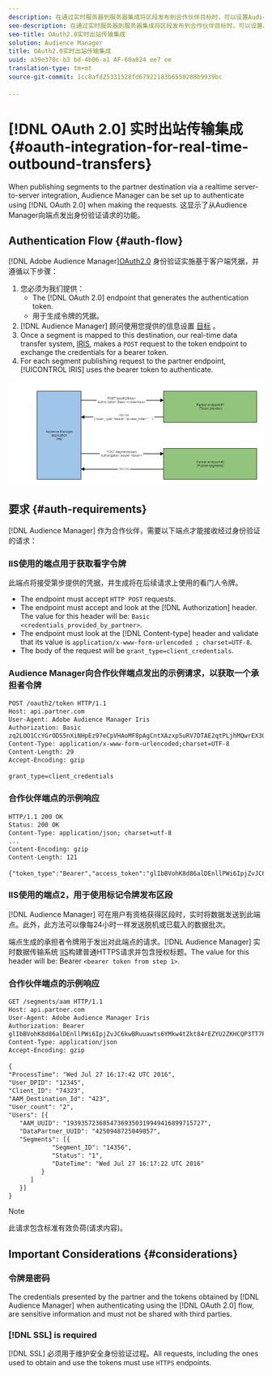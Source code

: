 ```yaml
---
description: 在通过实时服务器到服务器集成将区段发布到合作伙伴目标时，可以设置Audience Manager以在发出请求时使用OAuth2.0进行身份验证。这显示了从Audience Manager向端点发出身份验证请求的功能。
seo-description: 在通过实时服务器到服务器集成将区段发布到合作伙伴目标时，可以设置Audience Manager以在发出请求时使用OAuth2.0进行身份验证。这显示了从Audience Manager向端点发出身份验证请求的功能。
seo-title: OAuth2.0实时出站传输集成
solution: Audience Manager
title: OAuth2.0实时出站传输集成
uuid: a39e370c-b3 bd-4b06-a1 AF-60a024 ee7 ee
translation-type: tm+mt
source-git-commit: 1cc8afd25331528fd67922183b6550288b9939bc

---
```



# [!DNL OAuth 2.0] 实时出站传输集成{#oauth-integration-for-real-time-outbound-transfers}

When publishing segments to the partner destination via a realtime server-to-server integration, Audience Manager can be set up to authenticate using [!DNL OAuth 2.0] when making the requests. 这显示了从Audience Manager向端点发出身份验证请求的功能。

## Authentication Flow {#auth-flow}

[!DNL Adobe Audience Manager][OAuth2.0](https://tools.ietf.org/html/rfc6749#section-4.4) 身份验证实施基于客户端凭据，并遵循以下步骤：

1. 您必须为我们提供：
   * The [!DNL OAuth 2.0] endpoint that generates the authentication token.
   * 用于生成令牌的凭据。
1. [!DNL Audience Manager] 顾问使用您提供的信息设置 [目标](../../../features/destinations/destinations.md) 。
1. Once a segment is mapped to this destination, our real-time data transfer system, [IRIS](../../../reference/system-components/components-data-action.md#iris), makes a `POST` request to the token endpoint to exchange the credentials for a bearer token.
1. For each segment publishing request to the partner endpoint, [!UICONTROL IRIS] uses the bearer token to authenticate.

![](assets/oauth2-iris.png)

## 要求 {#auth-requirements}

[!DNL Audience Manager] 作为合作伙伴，需要以下端点才能接收经过身份验证的请求：

### IIS使用的端点用于获取看字令牌

此端点将接受第步提供的凭据，并生成将在后续请求上使用的看门人令牌。

* The endpoint must accept `HTTP POST` requests.
* The endpoint must accept and look at the [!DNL Authorization] header. The value for this header will be: `Basic <credentials_provided_by_partner>`.
* The endpoint must look at the [!DNL Content-type] header and validate that its value is `application/x-www-form-urlencoded ; charset=UTF-8`.
* The body of the request will be `grant_type=client_credentials`.

### Audience Manager向合作伙伴端点发出的示例请求，以获取一个承担者令牌

```
POST /oauth2/token HTTP/1.1
Host: api.partner.com
User-Agent: Adobe Audience Manager Iris
Authorization: Basic zq2LOO1CcYGrODS5nXiNHpEz97eCpVHAoMF8pAgCntXAzxp5uRV7DTAE2qtPLjhMQwrEX3O6MHV4S
Content-Type: application/x-www-form-urlencoded;charset=UTF-8
Content-Length: 29
Accept-Encoding: gzip
  
grant_type=client_credentials
```

### 合作伙伴端点的示例响应

```
HTTP/1.1 200 OK
Status: 200 OK
Content-Type: application/json; charset=utf-8
...
Content-Encoding: gzip
Content-Length: 121
  
{"token_type":"Bearer","access_token":"glIbBVohK8d86alDEnllPWi6IpjZvJC6kwBRuuawts6YMkw4tZkt84rEZYU2ZKHCQP3TT7PnzCQPI0yY"}
```

### IIS使用的端点2，用于使用标记令牌发布区段

[!DNL Audience Manager] 可在用户有资格获得区段时，实时将数据发送到此端点。此外，此方法可以像每24小时一样发送脱机或已载入的数据批次。

端点生成的承担者令牌用于发出对此端点的请求。[!DNL Audience Manager] 实时数据传输系统 [IIS](../../../reference/system-components/components-data-action.md#iris)构建普通HTTPS请求并包含授权标题。The value for this header will be: Bearer `<bearer token from step 1>`.

### 合作伙伴端点的示例响应

```
GET /segments/aam HTTP/1.1
Host: api.partner.com
User-Agent: Adobe Audience Manager Iris
Authorization: Bearer glIbBVohK8d86alDEnllPWi6IpjZvJC6kwBRuuawts6YMkw4tZkt84rEZYU2ZKHCQP3TT7PnzCQPI0yY
Content-Type: application/json
Accept-Encoding: gzip
   
{
"ProcessTime": "Wed Jul 27 16:17:42 UTC 2016",
"User_DPID": "12345",
"Client_ID": "74323",
"AAM_Destination_Id": "423",
"User_count": "2",
"Users": [{
   "AAM_UUID": "19393572368547369350319949416899715727",
   "DataPartner_UUID": "4250948725049857",
   "Segments": [{
            "Segment_ID": "14356",
            "Status": "1",
            "DateTime": "Wed Jul 27 16:17:22 UTC 2016"
         }
      ]
   }]
}
```

>[!NOTE]
>
>此请求包含标准有效负荷(请求内容)。

## Important Considerations {#considerations}

### 令牌是密码

The credentials presented by the partner and the tokens obtained by [!DNL Audience Manager] when authenticating using the [!DNL OAuth 2.0] flow, are sensitive information and must not be shared with third parties.

### [!DNL SSL] is required

[!DNL SSL] 必须用于维护安全身份验证过程。All requests, including the ones used to obtain and use the tokens must use `HTTPS` endpoints.